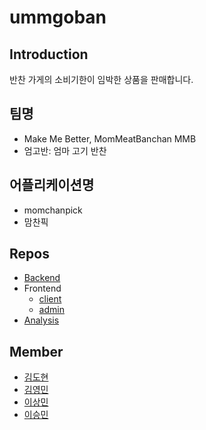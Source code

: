 # ummgoban

## Introduction

반찬 가게의 소비기한이 임박한 상품을 판매합니다.

## 팀명
- Make Me Better, MomMeatBanchan MMB
- 엄고반: 엄마 고기 반찬

## 어플리케이션명
- momchanpick 
- 맘찬픽 

## Repos
- [Backend](https://github.com/UOS-Capstone/Market-API-Backend)
- Frontend
  - [client](https://github.com/UOS-Capstone/client-app)
  - [admin](https://github.com/UOS-Capstone/admin-client-app)
- [Analysis](https://github.com/UOS-Capstone/analysis-market)

## Member
- [김도현](https://github.com/l-lyun)
- [김영민](https://github.com/99mini)
- [이상민](https://github.com/lsm-del)
- [이승민](https://github.com/itslitulinchpin2)
